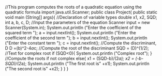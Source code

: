 //This program computes the roots of a quadratic equation using the quadratic formula
import java.util.Scanner;
public class Project{
public static void main (String[] args){
//Declaration of variable types
double x1, x2, SQD;
int a, b, c, D;
//Input the parameters of the equation
Scanner input = new Scanner(System.in);
System.out.println ("Enter the coefficient of the squared term ");
a = input.nextInt();
System.out.println ("Enter the coefficient of the second term ");
b = input.nextInt();
System.out.println ("Enter the constant term ");
c = input.nextInt();
//Compute the discriminant, D
D =(b)^2-4*a*c;
//Compute the root of the discriminant
SQD = (D)^(1/2);
//Text for complex root
if (SQD<0){
	System.out.println ("Complex root");
}
//Compute the roots if not complex
else{
x1 = (SQD-b)/(2*a);
x2 = (-b-SQD)/(2*a);
System.out.println ("The first root is"  +x1);
System.out.println ("The second root is" +x2);
}
}
}
